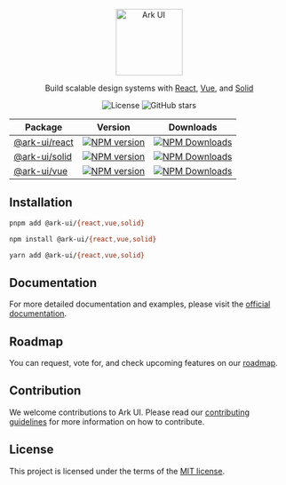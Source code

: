 <br /><br />

<p align="center">
  <a href="https://github.com/chakra-ui/ark">
    <img src="https://ark-ui.com/images/ark-logo-on-brand.svg" alt="Ark UI" width="120" />
  </a>
</p>

<p align="center">
Build scalable design systems with <a href="https://reactjs.org/">React</a>, <a href="https://vuejs.org/">Vue</a>, and <a href="https://solidjs.com/">Solid</a>
</p>

<p align="center">
<img alt="License" src="https://img.shields.io/npm/l/@ark-ui/react?style=for-the-badge" />
<img alt="GitHub stars" src="https://img.shields.io/github/stars/chakra-ui/ark?logo=github&style=for-the-badge" />
</p>

<p align="center">

| Package                                                                               | Version                                                                                                                                                                  | Downloads                                                                                                                                                                                      |
| ------------------------------------------------------------------------------------- | ------------------------------------------------------------------------------------------------------------------------------------------------------------------------ | ---------------------------------------------------------------------------------------------------------------------------------------------------------------------------------------------- |
| <a href="https://github.com/chakra-ui/ark/tree/main/packages/react">@ark-ui/react</a> | <a href="https://www.npmjs.com/package/@ark-ui/react" target="__blank"><img src="https://img.shields.io/npm/v/@ark-ui/react?style=for-the-badge" alt="NPM version"/></a> | <a href="https://img.shields.io/npm/v/@ark-ui/react?style=for-the-badge" target="__blank"><img alt="NPM Downloads" src="https://img.shields.io/npm/dm/@ark-ui/react?style=for-the-badge"/></a> |
| <a href="https://github.com/chakra-ui/ark/tree/main/packages/solid">@ark-ui/solid</a> | <a href="https://www.npmjs.com/package/@ark-ui/solid" target="__blank"><img src="https://img.shields.io/npm/v/@ark-ui/solid?style=for-the-badge" alt="NPM version"/></a> | <a href="https://www.npmjs.com/package/@ark-ui/solid?" target="__blank"><img alt="NPM Downloads" src="https://img.shields.io/npm/dm/@ark-ui/solid?style=for-the-badge"/></a>                   |
| <a href="https://github.com/chakra-ui/ark/tree/main/packages/vue">@ark-ui/vue</a>     | <a href="https://www.npmjs.com/package/@ark-ui/vue" target="__blank"><img src="https://img.shields.io/npm/v/@ark-ui/vue?style=for-the-badge" alt="NPM version"/></a>     | <a href="https://www.npmjs.com/package/@ark-ui/vue" target="__blank"><img alt="NPM Downloads" src="https://img.shields.io/npm/dm/@ark-ui/vue?style=for-the-badge"/></a>                        |

</p>

<!-- Enable when we have a new og image -->
<!-- ![hero image](https://ark-ui.com/images/og-image.png) -->

## Installation

```bash
pnpm add @ark-ui/{react,vue,solid}
```

```bash
npm install @ark-ui/{react,vue,solid}
```

```bash
yarn add @ark-ui/{react,vue,solid}
```

## Documentation

For more detailed documentation and examples, please visit the [official documentation](https://ark-ui.com/).

## Roadmap

You can request, vote for, and check upcoming features on our [roadmap](https://ark-ui.canny.io/).

## Contribution

We welcome contributions to Ark UI. Please read our
[contributing guidelines](https://github.com/chakra-ui/ark/blob/main/CONTRIBUTING.md) for more information on how to
contribute.

## License

This project is licensed under the terms of the [MIT license](https://github.com/chakra-ui/ark/blob/main/LICENSE).
